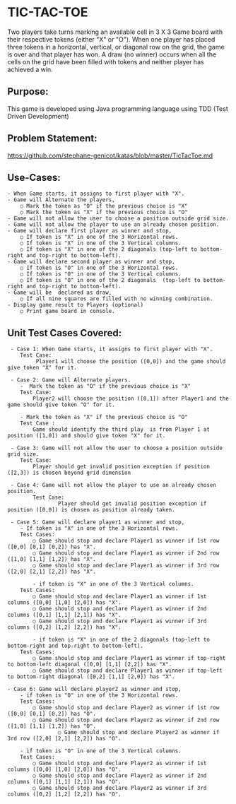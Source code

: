 # TIC-TAC-TOE

   Two players take turns marking an available cell in 3 X 3 Game board with their respective tokens (either "X" or "O"). When one player has placed three tokens in a horizontal, vertical, or diagonal row on the grid, the game is over and that player has won. A draw (no winner) occurs when all the cells on the grid have been filled with tokens and neither player has achieved a win.

## Purpose:

  This game is developed using Java programming language using TDD (Test Driven Development)

## Problem Statement:

   https://github.com/stephane-genicot/katas/blob/master/TicTacToe.md

## Use-Cases:

	- When Game starts, it assigns to first player with "X".
	- Game will Alternate the players, 
		○ Mark the token as "O" if the previous choice is "X"
		○ Mark the token as "X" if the previous choice is "O"
	- Game will not allow the user to choose a position outside grid size.
	- Game will not allow the player to use an already chosen position.
	- Game will declare first player as winner and stop,
		○ If token is "X" in one of the 3 Horizontal rows.
		○ If token is "X" in one of the 3 Vertical columns.
		○ If token is "X" in one of the 2 diagonals (top-left to bottom-right and top-right to bottom-left).
	- Game will declare second player as winner and stop,
		○ If token is "O" in one of the 3 Horizontal rows.
		○ If token is "O" in one of the 3 Vertical columns.
		○ If token is "O" in one of the 2 diagonals  (top-left to bottom-right and top-right to bottom-left).
	- Game will be  declared as draw,
		○ If all nine squares are filled with no winning combination.
	- Display game result to Players (optional)
		○ Print game board in console.

## Unit Test Cases Covered:
```
 - Case 1: When Game starts, it assigns to first player with "X".
	Test Case:
		 Player1 will choose the position ([0,0]) and the game should give token "X" for it.

 - Case 2: Game will Alternate players.
	-  Mark the token as "O" if the previous choice is "X"
	Test Case: 
		Player2 will choose the position ([0,1]) after Player1 and the game should give token "O" for it.

	- Mark the token as "X" if the previous choice is "O"
	Test Case :
		Game should identify the third play  is from Player 1 at position ([1,0]) and should give token "X" for it.

 - Case 3: Game will not allow the user to choose a position outside grid size.
	Test Case:
		Player should get invalid position exception if position ([2,3]) is chosen beyond grid dimension

 - Case 4: Game will not allow the player to use an already chosen position.
        Test Case:
                Player should get invalid position exception if position ([0,0]) is chosen as position already taken.

 - Case 5: Game will declare player1 as winner and stop,
	- If token is "X" in one of the 3 Horizontal rows.
	Test Cases:
		○ Game should stop and declare Player1 as winner if 1st row ([0,0] [0,1] [0,2]) has "X".
		○ Game should stop and declare Player1 as winner if 2nd row ([1,0] [1,1] [1,2]) has "X".
		○ Game should stop and declare Player1 as winner if 3rd row ([2,0] [2,1] [2,2]) has "X".

        - if token is "X" in one of the 3 Vertical columns.
	Test Cases:
		○ Game should stop and declare Player1 as winner if 1st columns ([0,0] [1,0] [2,0]) has "X".
		○ Game should stop and declare Player1 as winner if 2nd columns ([0,1] [1,1] [2,1]) has "X".
		○ Game should stop and declare Player1 as winner if 3rd columns ([0,2] [1,2] [2,2]) has "X".
	
        - if token is "X" in one of the 2 diagonals (top-left to bottom-right and top-right to bottom-left).
	Test Cases:
		○ Game should stop and declare Player1 as winner if top-right to bottom-left diagonal ([0,0] [1,1] [2,2]) has "X".
		○ Game should stop and declare Player1 as winner if top-left to bottom-right diagonal ([0,2] [1,1] [2,0]) has "X".

- Case 6: Game will declare player2 as winner and stop,
	- if token is "O" in one of the 3 Horizontal rows.
	Test Cases:
		○ Game should stop and declare Player2 as winner if 1st row ([0,0] [0,1] [0,2]) has "O".
		○ Game should stop and declare Player2 as winner if 2nd row ([1,0] [1,1] [1,2]) has "O".
                ○ Game should stop and declare Player2 as winner if 3rd row ([2,0] [2,1] [2,2]) has "O".

 	- if token is "O" in one of the 3 Vertical columns.
 	Test Cases:
 		○ Game should stop and declare Player2 as winner if 1st columns ([0,0] [1,0] [2,0]) has "O".
 		○ Game should stop and declare Player2 as winner if 2nd columns ([0,1] [1,1] [2,1]) has "O".
 		○ Game should stop and declare Player2 as winner if 3rd columns ([0,2] [1,2] [2,2]) has "O".
```